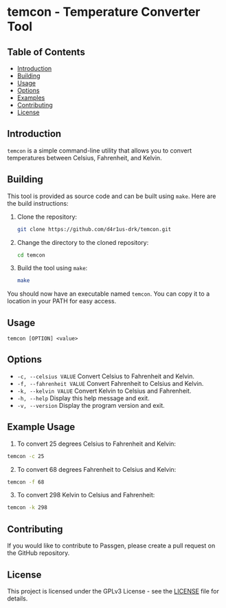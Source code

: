 # temcon - Temperature Converter Tool

## Table of Contents

- [Introduction](#introduction)
- [Building](#building)
- [Usage](#usage)
- [Options](#options)
- [Examples](#examples)
- [Contributing](#contributing)
- [License](#license)

## Introduction
`temcon` is a simple command-line utility that allows you to convert temperatures between Celsius, Fahrenheit, and Kelvin.

## Building

This tool is provided as source code and can be built using `make`. Here
are the build instructions:

1. Clone the repository:

   ```bash
   git clone https://github.com/d4r1us-drk/temcon.git
   ```

2. Change the directory to the cloned repository:

   ```bash
   cd temcon
   ```

3. Build the tool using `make`:

   ```bash
   make
   ```

You should now have an executable named `temcon`. You can copy it to a
location in your PATH for easy access.

## Usage
```
temcon [OPTION] <value>
```

## Options
- `-c, --celsius VALUE`       Convert Celsius to Fahrenheit and Kelvin.
- `-f, --fahrenheit VALUE`    Convert Fahrenheit to Celsius and Kelvin.
- `-k, --kelvin VALUE`        Convert Kelvin to Celsius and Fahrenheit.
- `-h, --help`                Display this help message and exit.
- `-v, --version`             Display the program version and exit.

## Example Usage
1. To convert 25 degrees Celsius to Fahrenheit and Kelvin:
  ```bash
  temcon -c 25
  ```

2. To convert 68 degrees Fahrenheit to Celsius and Kelvin:
  ```bash
  temcon -f 68
  ```

3. To convert 298 Kelvin to Celsius and Fahrenheit:
  ```bash
  temcon -k 298
  ```
## Contributing

If you would like to contribute to Passgen, please create a pull request on the
GitHub repository.

## License

This project is licensed under the GPLv3 License - see the [LICENSE](LICENSE)
file for details.
